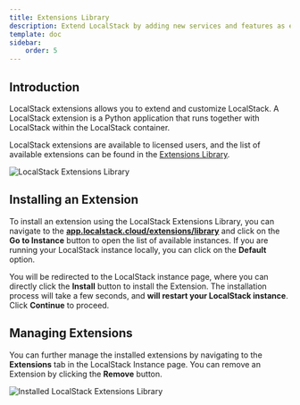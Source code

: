 ```yaml
---
title: Extensions Library
description: Extend LocalStack by adding new services and features as extensions.
template: doc
sidebar:
    order: 5
---
```


## Introduction

LocalStack extensions allows you to extend and customize LocalStack.
A LocalStack extension is a Python application that runs together with LocalStack within the LocalStack container.

LocalStack extensions are available to licensed users, and the list of available extensions can be found in the [Extensions Library](https://app.localstack.cloud/extensions/library).

![LocalStack Extensions Library](/images/aws/extensions-library-ui.png)

## Installing an Extension

To install an extension using the LocalStack Extensions Library, you can navigate to the [**app.localstack.cloud/extensions/library**](https://app.localstack.cloud/extensions/library) and click on the **Go to Instance** button to open the list of available instances.
If you are running your LocalStack instance locally, you can click on the **Default** option.

You will be redirected to the LocalStack instance page, where you can directly click the **Install** button to install the Extension.
The installation process will take a few seconds, and **will restart your LocalStack instance**.
Click **Continue** to proceed.

## Managing Extensions

You can further manage the installed extensions by navigating to the **Extensions** tab in the LocalStack Instance page.
You can remove an Extension by clicking the **Remove** button.

![Installed LocalStack Extensions Library](/images/aws/extensions-library-management.png)